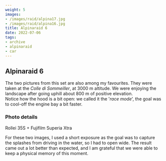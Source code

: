 ```yaml
---
weight: 5
images:
- /images/raid/alpina17.jpg
- /images/raid/alpina16.jpg
title: Alpinaraid 6
date: 2022-07-06
tags:
- archive
- alpinaraid
- car
---
```


## Alpinaraid 6

The two pictures from this set are also among my favourites. They were taken at the <i>Colle di Sommeiller</i>, at 3000 m altitude. We were enjoying the landscape after going uphill about 800 m of positive elevation.<br/>
Notice how the hood is a bit open: we called it the '<i>race mode</i>', the goal was to cool-off the engine bay a bit faster.

### Photo details

Rollei 35S + Fujifilm Superia Xtra

For these two images, I used a short exposure as the goal was to capture the splashes from driving in the water, so I had to open wide. The result came out a lot better than expected, and I am grateful that we were able to keep a physical memory of this moment.